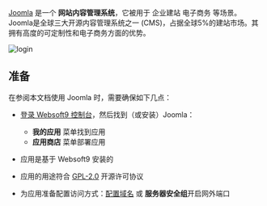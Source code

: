 [Joomla](https://www.joomla.org/) 是一个 **网站内容管理系统**，它被用于 企业建站 电子商务  等场景。Joomla是全球三大开源内容管理系统之一 (CMS)，占据全球5%的建站市场。其拥有高度的可定制性和电子商务方面的优势。


![login](https://libs.websoft9.com/Websoft9/DocsPicture/zh/joomla/joomla-wizard7-websoft9.png)


## 准备

在参阅本文档使用 Joomla 时，需要确保如下几点：

- [登录 Websoft9 控制台](./login-console)，然后找到（或安装）Joomla：
  - **我的应用** 菜单找到应用 
  - **应用商店** 菜单部署应用

- 应用是基于 Websoft9 安装的


- 应用的用途符合 [GPL-2.0](https://opensource.org/licenses/GPL-2.0) 开源许可协议


- 为应用准备配置访问方式：[配置域名](./domain-set) 或 **服务器安全组**开启网外端口